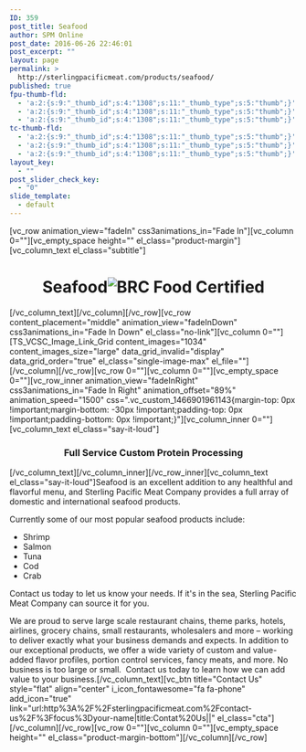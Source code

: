 ```yaml
---
ID: 359
post_title: Seafood
author: SPM Online
post_date: 2016-06-26 22:46:01
post_excerpt: ""
layout: page
permalink: >
  http://sterlingpacificmeat.com/products/seafood/
published: true
fpu-thumb-fld:
  - 'a:2:{s:9:"_thumb_id";s:4:"1308";s:11:"_thumb_type";s:5:"thumb";}'
  - 'a:2:{s:9:"_thumb_id";s:4:"1308";s:11:"_thumb_type";s:5:"thumb";}'
  - 'a:2:{s:9:"_thumb_id";s:4:"1308";s:11:"_thumb_type";s:5:"thumb";}'
tc-thumb-fld:
  - 'a:2:{s:9:"_thumb_id";s:4:"1308";s:11:"_thumb_type";s:5:"thumb";}'
  - 'a:2:{s:9:"_thumb_id";s:4:"1308";s:11:"_thumb_type";s:5:"thumb";}'
  - 'a:2:{s:9:"_thumb_id";s:4:"1308";s:11:"_thumb_type";s:5:"thumb";}'
layout_key:
  - ""
post_slider_check_key:
  - "0"
slide_template:
  - default
---
```

[vc_row animation_view="fadeIn" css3animations_in="Fade In"][vc_column 0=""][vc_empty_space height="" el_class="product-margin"][vc_column_text el_class="subtitle"]
<h1 class="page-title" style="text-align: center;">Seafood<img class="brc" src="http://sterlingpacificmeat.com/wp-content/uploads/2016/10/brc-logo-44x66.png" alt="BRC Food Certified" /></h1>
[/vc_column_text][/vc_column][/vc_row][vc_row content_placement="middle" animation_view="fadeInDown" css3animations_in="Fade In Down" el_class="no-link"][vc_column 0=""][TS_VCSC_Image_Link_Grid content_images="1034" content_images_size="large" data_grid_invalid="display" data_grid_order="true" el_class="single-image-max" el_file=""][/vc_column][/vc_row][vc_row 0=""][vc_column 0=""][vc_empty_space 0=""][vc_row_inner animation_view="fadeInRight" css3animations_in="Fade In Right" animation_offset="89%" animation_speed="1500" css=".vc_custom_1466901961143{margin-top: 0px !important;margin-bottom: -30px !important;padding-top: 0px !important;padding-bottom: 0px !important;}"][vc_column_inner 0=""][vc_column_text el_class="say-it-loud"]
<h3 style="text-align: center;">Full Service Custom Protein Processing</h3>
[/vc_column_text][/vc_column_inner][/vc_row_inner][vc_column_text el_class="say-it-loud"]Seafood is an excellent addition to any healthful and flavorful menu, and Sterling Pacific Meat Company provides a full array of domestic and international seafood products.

Currently some of our most popular seafood products include:
<ul>
 	<li>Shrimp</li>
 	<li>Salmon</li>
 	<li>Tuna</li>
 	<li>Cod</li>
 	<li>Crab</li>
</ul>
Contact us today to let us know your needs. If it's in the sea, Sterling Pacific Meat Company can source it for you.

We are proud to serve large scale restaurant chains, theme parks, hotels, airlines, grocery chains, small restaurants, wholesalers and more – working to deliver exactly what your business demands and expects. In addition to our exceptional products, we offer a wide variety of custom and value-added flavor profiles, portion control services, fancy meats, and more. No business is too large or small.  Contact us today to learn how we can add value to your business.[/vc_column_text][vc_btn title="Contact Us" style="flat" align="center" i_icon_fontawesome="fa fa-phone" add_icon="true" link="url:http%3A%2F%2Fsterlingpacificmeat.com%2Fcontact-us%2F%3Ffocus%3Dyour-name|title:Contat%20Us||" el_class="cta"][/vc_column][/vc_row][vc_row 0=""][vc_column 0=""][vc_empty_space height="" el_class="product-margin-bottom"][/vc_column][/vc_row]